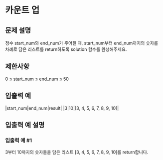# 카운트 업


## 문제 설명
정수 start_num와 end_num가 주어질 때, start_num부터 end_num까지의 숫자를 차례로 담은 리스트를 return하도록 solution 함수를 완성해주세요.

## 제한사항
0 ≤ start_num ≤ end_num ≤ 50

## 입출력 예
|start_num|end_num|result|
|3|10|[3, 4, 5, 6, 7, 8, 9, 10]|

## 입출력 예 설명

### 입출력 예 #1
3부터 10까지의 숫자들을 담은 리스트 [3, 4, 5, 6, 7, 8, 9, 10]를 return합니다.